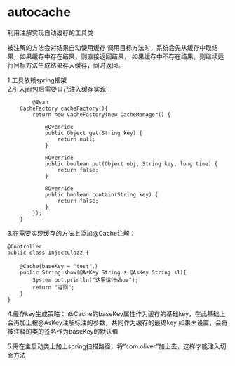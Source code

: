# autocache
利用注解实现自动缓存的工具类

被注解的方法会对结果自动使用缓存
调用目标方法时，系统会先从缓存中取结果，如果缓存中存在结果，则直接返回结果，
如果缓存中不存在结果，则继续运行目标方法生成结果存入缓存，同时返回。


1.工具依赖spring框架  
2.引入jar包后需要自己注入缓存实现：

```
        @Bean
	CacheFactory cacheFactory(){
		return new CacheFactory(new CacheManager() {

			@Override
			public Object get(String key) {
				return null;
			}

			@Override
			public boolean put(Object obj, String key, long time) {
				return false;
			}

			@Override
			public boolean contain(String key) {
				return false;
			}
		});
	}
```


3.在需要实现缓存的方法上添加@Cache注解：  
  
```
@Controller     
public class InjectClazz {

    @Cache(baseKey = "test"，)
    public String show(@AsKey String s,@AsKey String s1){
        System.out.println("这里运行show");
        return "返回";
    }
}
```

4.缓存key生成策略：
      @Cache的baseKey属性作为缓存的基础key，在此基础上会再加上被@AsKey注解标注的参数，共同作为缓存的最终key
      如果未设置，会将被注释的类的签名作为baseKey的默认值

5.需在主启动类上加上spring扫描路径，将“com.oliver”加上去，这样才能注入切面方法
